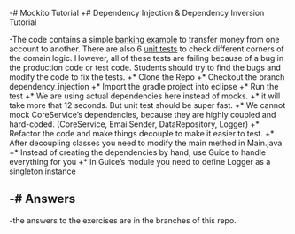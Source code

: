 -# Mockito Tutorial	+# Dependency Injection & Dependency Inversion Tutorial
 	 
-The code contains a simple [banking example](https://github.com/mirsaeedi/MockingDependencies/tree/master/MockingDependencies/src/main/java/tutorial/core/banking) to transfer money from one account to another. There are also 6 [unit tests](https://github.com/mirsaeedi/MockingDependencies/tree/master/MockingDependencies/src/test/java/tutoria/core/banking/transfer/test) to check different corners of the domain logic. However, all of these tests are failing because of a bug in the production code or test code. Students should try to find the bugs and modify the code to fix the tests.	+* Clone the Repo
+* Checkout the branch dependency_injection
+* Import the gradle project into eclipse
+* Run the test 
+* We are using actual dependencies here instead of mocks.
+* it will take more that 12 seconds. But unit test should be super fast. 
+* We cannot mock CoreService’s dependencies, because they are highly coupled and hard-coded. (CoreService, EmailSender, DataRepository, Logger)
+* Refactor the code and make things decouple to make it easier to test.
+* After decoupling classes you need to modify the main method in Main.java
+* Instead of creating the dependencies by hand, use Guice to handle everything for you
+* In Guice’s module you need to define Logger as a singleton instance
 	 
-# Answers	
-	
-the answers to the exercises are in the branches of this repo.
